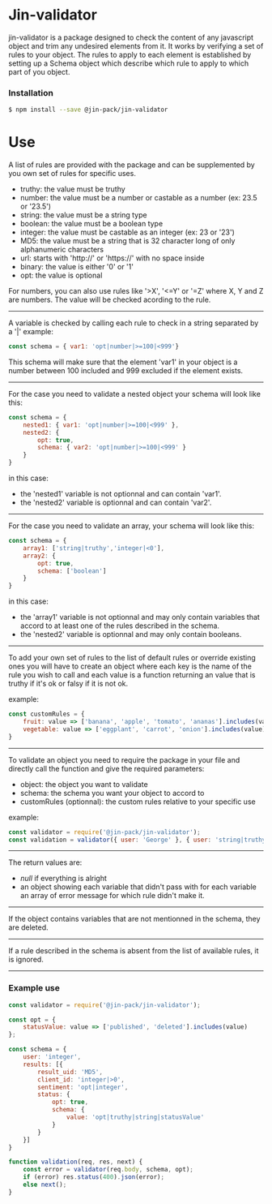 # Jin-validator
jin-validator is a package designed to check the content of any javascript object and trim any undesired elements from it.
It works by verifying a set of rules to your object. The rules to apply to each element is established by setting up a Schema object which describe which rule to apply to which part of you object.

### Installation

```sh
$ npm install --save @jin-pack/jin-validator
```

# Use
A list of rules are provided with the package and can be supplemented by you own set of rules for specific uses.
* truthy: the value must be truthy
* number: the value must be a number or castable as a number (ex: 23.5 or '23.5')
* string: the value must be a string type
* boolean: the value must be a boolean type
* integer: the value must be castable as an integer (ex: 23 or '23')
* MD5: the value must be a string that is 32 character long of only alphanumeric characters
* url: starts with 'http://' or 'https://' with no space inside
* binary: the value is either '0' or '1'
* opt: the value is optional

For numbers, you can also use rules like '>X', '<=Y' or '=Z' where X, Y and Z are numbers. The value will be checked acording to the rule.

---
A variable is checked by calling each rule to check in a string separated by a '|'
example:
```javascript
const schema = { var1: 'opt|number|>=100|<999'}
```
This schema will make sure that the element 'var1' in your object is a number between 100 included and 999 excluded if the element exists.

---

For the case you need to validate a nested object your schema will look like this:
```javascript
const schema = {
    nested1: { var1: 'opt|number|>=100|<999' },
    nested2: {
        opt: true,
        schema: { var2: 'opt|number|>=100|<999' }
    }
}
```
in this case:
* the 'nested1' variable is not optionnal and can contain 'var1'.
* the 'nested2' variable is optionnal and can contain 'var2'.
---
For the case you need to validate an array, your schema will look like this:
```javascript
const schema = {
    array1: ['string|truthy','integer|<0'],
    array2: {
        opt: true,
        schema: ['boolean']
    }
}
```
in this case:
* the 'array1' variable is not optionnal and may only contain variables that accord to at least one of the rules described in the schema.
* the 'nested2' variable is optionnal and may only contain booleans.

---
To add your own set of rules to the list of default rules or override existing ones you will have to create an object where each key is the name of the rule you wish to call and each value is a function returning an value that is truthy if it's ok or falsy if it is not ok.

example:
```javascript
const customRules = {
    fruit: value => ['banana', 'apple', 'tomato', 'ananas'].includes(value),
    vegetable: value => ['eggplant', 'carrot', 'onion'].includes(value)
}
```

---
To validate an object you need to require the package in your file and directly call the function and give the required parameters:
* object: the object you want to validate
* schema: the schema you want your object to accord to
* customRules (optionnal): the custom rules relative to your specific use

example:
```javascript
const validator = require('@jin-pack/jin-validator');
const validation = validator({ user: 'George' }, { user: 'string|truthy|name' }, { name: value => !value.includes(' ') } );
```

---
The return values are:
* _null_ if everything is alright
* an object showing each variable that didn't pass with for each variable an array of error message for which rule didn't make it.

---
If the object contains variables that are not mentionned in the schema, they are deleted.

---
If a rule described in the schema is absent from the list of available rules, it is ignored.

---
### Example use
```javascript
const validator = require('@jin-pack/jin-validator');

const opt = {
    statusValue: value => ['published', 'deleted'].includes(value)
};

const schema = {
    user: 'integer',
    results: [{
        result_uid: 'MD5',
        client_id: 'integer|>0',
        sentiment: 'opt|integer',
        status: {
            opt: true,
            schema: {
                value: 'opt|truthy|string|statusValue'
            }
        }
    }]
}

function validation(req, res, next) {
    const error = validator(req.body, schema, opt);
    if (error) res.status(400).json(error);
    else next();
}
```

